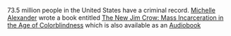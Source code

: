 73.5 million people in the United States have a criminal record. [Michelle
Alexander][1] wrote a book entitled [The New Jim Crow: Mass Incarceration
in the Age of Colorblindness][2] which is also available as an
[Audiobook][3]

[1]: https://en.wikipedia.org/wiki/Michelle_Alexander
[2]: https://en.wikipedia.org/wiki/The_New_Jim_Crow
[3]: https://www.audible.com/pd/The-New-Jim-Crow-Audiobook/B007QW236E